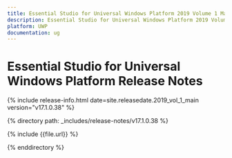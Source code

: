 ```yaml
---
title: Essential Studio for Universal Windows Platform 2019 Volume 1 Main release Release Notes  
description: Essential Studio for Universal Windows Platform 2019 Volume 1 Main release Release Notes  
platform: UWP
documentation: ug
---
```


# Essential Studio for Universal Windows Platform  Release Notes  

{% include release-info.html date=site.releasedate.2019_vol_1_main  version="v17.1.0.38" %} 


{% directory path: _includes/release-notes/v17.1.0.38 %}

{% include {{file.url}} %}

{% enddirectory %}